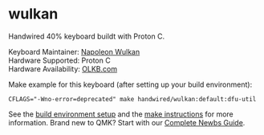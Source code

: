 # wulkan

Handwired 40% keyboard buildt with Proton C.

Keyboard Maintainer: [Napoleon Wulkan](https://github.com/wulkan)  
Hardware Supported: Proton C  
Hardware Availability: [OLKB.com](https://olkb.com)


Make example for this keyboard (after setting up your build environment):

    CFLAGS="-Wno-error=deprecated" make handwired/wulkan:default:dfu-util

See the [build environment setup](https://docs.qmk.fm/#/getting_started_build_tools) and the [make instructions](https://docs.qmk.fm/#/getting_started_make_guide) for more information. Brand new to QMK? Start with our [Complete Newbs Guide](https://docs.qmk.fm/#/newbs).
